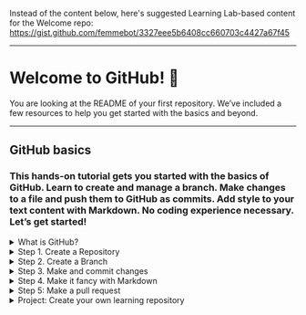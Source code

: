 Instead of the content below, here's suggested Learning Lab-based content for the Welcome repo:
https://gist.github.com/femmebot/3327eee5b6408cc660703c4427a67f45


---

# Welcome to GitHub! :tada:

You are looking at the README of your first repository. We’ve included a few resources to help you get started with the basics and beyond.

***

## GitHub basics


### This hands-on tutorial gets you started with the basics of GitHub. Learn to create and manage a branch. Make changes to a file and push them to GitHub as commits. Add style to your text content with Markdown. No coding experience necessary. Let’s get started!


<details>
  <summary>What is GitHub?</summary>

# What is GitHub?

GitHub is a code hosting platform for version control and collaboration. It lets you and others work together on projects from anywhere.

In this tutorial, you will learn about GitHub essentials like repositories, branches, and commits. You’ll create your own Hello World repository, and create and merge branches.  

</details>

<details>
  <summary>Step 1. Create a Repository</summary>

# Step 1. Create a repository

A repository is usually used to organize a single project. Repositories can contain folders and files, images, videos, spreadsheets, and data sets — anything your project needs. We recommend including a README, or a file with information about your project. GitHub makes it easy to add one at the same time you create your new repository. It also offers other common options such as a license file.

Your `hello-world` repository can be a place where you store ideas, resources, or even share and discuss things with others.

## To create a new repository

1. In the upper right corner, next to your avatar, click :plus: and then select New repository.
2. Name your repository `hello-world`.
3. Write a short description.
4. Select Initialize this repository with a README.

![create a new repository](https://guides.github.com/activities/hello-world/create-new-repo.png)

</details>

<details>
  <summary>Step 2. Create a Branch</summary>

# Step 2. Create a branch

_Branching_ is the way to work on different versions of a repository at one time.

By default your repository has one branch named master which is considered to be the definitive branch. We use branches to experiment and make edits before committing them to master.  

When you create a branch from the `master` branch, you’re making a copy, or a snapshot, of `master` at that point in time. If someone else made changes to the `master` branch while you were working on your branch, you could pull in those updates.

This diagram shows:

- The `master` branch
- A new branch called `feature` (because we’re doing ‘feature work’ on this branch)
- The journey that feature takes before it’s merged into master
![](https://guides.github.com/activities/hello-world/branching.png)

Have you ever saved different versions of a file? Something like:

`story.txt`
`story-joe-edit.txt`  
`story-joe-edit-reviewed.txt`  

Branches accomplish similar goals in GitHub repositories.

Here at GitHub, our developers, writers, and designers use branches for keeping bug fixes and feature work separate from our master (production) branch. When a change is ready, they merge their branch into master.

## Creating a new branch

1. Go to your new repository hello-world.
2. Click the drop down at the top of the file list that says branch: master.
3. Type a branch name, readme-edits, into the new branch text box.
4. Select the blue Create branch box or hit “Enter” on your keyboard.

![create a new branch](https://guides.github.com/activities/hello-world/readme-edits.gif)

Now you have two branches, `master` and `readme-edits`. They look exactly the same, but not for long! Next we’ll add our changes to the new branch.

</details>

<details>
  <summary>Step 3. Make and commit changes</summary>

# Step 3. Make and commit changes

Bravo! Now, you’re on the code view for your `readme-edits` branch, which is a copy of `master`. Let’s make some edits.

On GitHub, saved changes are called _commits_. Each commit has an associated _commit message_, which is a description explaining why a particular change was made. Commit messages capture the history of your changes, so you and other contributors can understand what changes you've made and why.

## Make and commit changes

1. Click the `README.md` file.
2. Click the  pencil icon in the upper right corner of the file view to edit.
3. In the editor window, write a bit about yourself.
4. Write a commit message that describes your changes.
5. Click the **Commit changes** button.

![commit changes](https://guides.github.com/activities/hello-world/commit.png)

These changes will be made to just the README file on your readme-edits branch, so now this branch contains content that’s different from master.

</details>

<details>
  <summary>Step 4. Make it fancy with Markdown</summary>

# What is Markdown?

Markdown is a way to style text on the web. You control the display of the document; formatting words as bold or italic, adding images, and creating lists are just a few of the things we can do with Markdown. This README is styled using Markdown. (Tip: Click on the pencil icon at the top of this repository to view how this README content uses Markdown to style the text.)

You can use Markdown in other places around GitHub:

* Gists
* Comments in issues and pull requests
* Files with the Markdown .md or .markdown extension


## Syntax guide

Here’s a brief overview of Markdown syntax that you can use anywhere on GitHub.com or on your own text files.


### Headers

```
# This is an h1 heading
## This is an h2 heading
###### This is an h6 heading
```

### Emphasis
```
*This is how to make text italic*
_This will also be italic_

**This text will be bold**
__This will also be bold__

_You **can** combine them_
```

### Unordered lists
```
* Item 1
* Item 2
  * Item 2a
  * Item 2b
```
### Ordered lists
```
1. Item 1
1. Item 2
1. Item 3
   1. Item 3a
   1. Item 3b
```

### To-do lists
```
- [] Item with checkbox 1
- [] Item with checkbox 2
- [] Item with checkbox 3
```

### Images
```
![Alt Text](image url)
```
### Links
```
http://github.com - automatic!
[GitHub](http://github.com)
```

### Blockquotes
```
> Lorem ipsum dolor sit amet
> quid nostrud nonummy
```

### Additional Markdown resources
- [Basic writing and formatting syntax](https://help.github.com/en/articles/basic-writing-and-formatting-syntax)
- [Mastering Markdown](https://guides.github.com/features/mastering-markdown)


</details>

<details>
  <summary>Step 5: Make a pull request</summary>

# What is a pull request?  

Pull requests are the heart of collaboration on GitHub. When you open a pull request, you’re proposing your changes and requesting that someone review and pull in your contribution and merge them into their branch. Pull requests show diffs, or differences, of the content from both branches. The changes, additions, and subtractions are shown in green and red.

</details>


<details>
  <summary>Project: Create your own learning repository </summary>

  Project: Create your own learning repository

</details>

